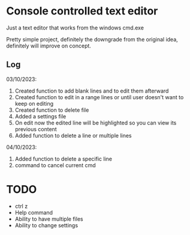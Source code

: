 # Console controlled text editor

Just a text editor that works from the windows cmd.exe

Pretty simple project, definitely the downgrade from the original idea, definitely will improve on concept.

## Log

03/10/2023:
1. Created function to add blank lines and to edit them afterward
1. Created function to edit in a range lines or until user doesn't want to keep on editing
1. Created function to delete file
1. Added a settings file
1. On edit now the edited line will be highlighted so you can view its previous content
1. Added function to delete a line or multiple lines

04/10/2023:
1. Added function to delete a specific line
1. command to cancel current cmd

# TODO

- ctrl z
- Help command
- Ability to have multiple files
- Ability to change settings